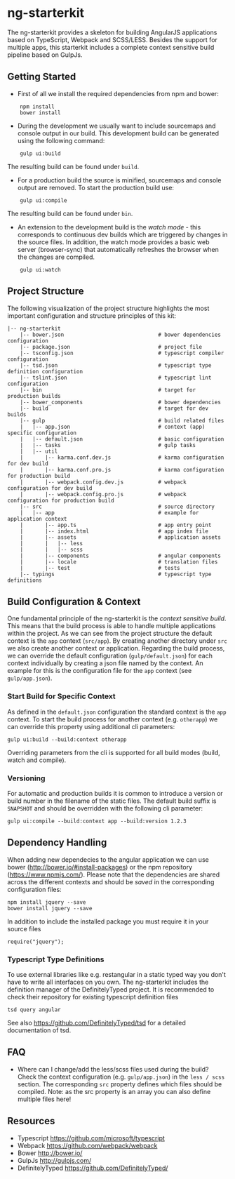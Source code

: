 # ng-starterkit
The ng-starterkit provides a skeleton for building AngularJS applications based on TypeScript, Webpack and SCSS/LESS.
Besides the support for multiple apps, this starterkit includes a complete context sensitive build pipeline based on GulpJs.

## Getting Started
* First of all we install the required dependencies from npm and bower:
```
    npm install
    bower install
```
* During the development we usually want to include sourcemaps and console output in our build. This development build can be generated using the following command:
```
    gulp ui:build
```
  The resulting build can be found under `build`.
* For a production build the source is minified, sourcemaps and console output are removed. To start the production build use:
```
    gulp ui:compile
```
  The resulting build can be found under `bin`.
* An extension to the development build is the *watch mode* - this corresponds to continuous dev builds which are triggered by changes in the source files.
  In addition, the watch mode provides a basic web server (browser-sync) that automatically refreshes the browser when the changes are compiled.
```
    gulp ui:watch
```

## Project Structure
The following visualization of the project structure highlights the most important configuration and structure principles of this kit:
```
|-- ng-starterkit
    |-- bower.json                              # bower dependencies configuration
    |-- package.json                            # project file
    |-- tsconfig.json                           # typescript compiler configuration
    |-- tsd.json                                # typescript type definition configuration
    |-- tslint.json                             # typescript lint configuration
    |-- bin                                     # target for production builds
    |-- bower_components                        # bower dependencies
    |-- build                                   # target for dev builds
    |-- gulp                                    # build related files
    |   |-- app.json                            # context (app) specific configuration
    |   |-- default.json                        # basic configuration
    |   |-- tasks                               # gulp tasks
    |   |-- util
    |       |-- karma.conf.dev.js               # karma configuration for dev build
    |       |-- karma.conf.pro.js               # karma configuration for production build
    |       |-- webpack.config.dev.js           # webpack configuration for dev build
    |       |-- webpack.config.pro.js           # webpack configuration for production build
    |-- src                                     # source directory
    |   |-- app                                 # example for application context
    |       |-- app.ts                          # app entry point
    |       |-- index.html                      # app index file
    |       |-- assets                          # application assets
    |       |   |-- less
    |       |   |-- scss
    |       |-- components                      # angular components
    |       |-- locale                          # translation files
    |       |-- test                            # tests
    |-- typings                                 # typescript type definitions
```

## Build Configuration & Context
One fundamental principle of the ng-starterkit is the *context sensitive build*. This means that the build process is able to handle multiple applications within the project. As we can see from the project structure the default context is the `app` context (`src/app`). By creating another directory under `src` we also create another context or application.
Regarding the build process, we can override the default configuration (`gulp/default.json`) for each context individually by creating a json file named by the context. An example for this is the configuration file for the `app` context (see `gulp/app.json`).

### Start Build for Specific Context
As defined in the `default.json` configuration the standard context is the `app` context. To start the build process for another context (e.g. `otherapp`) we can override this property using additional cli parameters:
```
gulp ui:build --build:context otherapp
```
Overriding parameters from the cli is supported for all build modes (build, watch and compile).

### Versioning
For automatic and production builds it is common to introduce a version or build number in the filename of the static files. The default build suffix is `SNAPSHOT` and should be overridden with the following cli parameter:
```
gulp ui:compile --build:context app --build:version 1.2.3
```
## Dependency Handling
When adding new dependecies to the angular application we can use bower (http://bower.io/#install-packages) or the npm repository (https://www.npmjs.com/). Please note that the dependencies are shared across the different contexts and should be *saved* in the corresponding configuration files:
```
npm install jquery --save
bower install jquery --save
```
In addition to include the installed package you must require it in your source files
```
require("jquery");
```
### Typescript Type Definitions
To use external libraries like e.g. restangular in a static typed way you don't have to write all interfaces on you own. The ng-starterkit includes the definition manager of the DefinitelyTyped project. It is recommended to check their repository for existing typescript definition files
```
tsd query angular
```
See also https://github.com/DefinitelyTyped/tsd for a detailed documentation of tsd.

## FAQ
* Where can I change/add the less/scss files used during the build?
 Check the context configuration (e.g. `gulp/app.json`) in the `less / scss` section. The corresponding `src` property defines which files should be compiled. Note: as the src property is an array you can also define multiple files here!  

## Resources
* Typescript https://github.com/microsoft/typescript
* Webpack https://github.com/webpack/webpack
* Bower http://bower.io/
* GulpJs http://gulpjs.com/
* DefinitelyTyped https://github.com/DefinitelyTyped/
